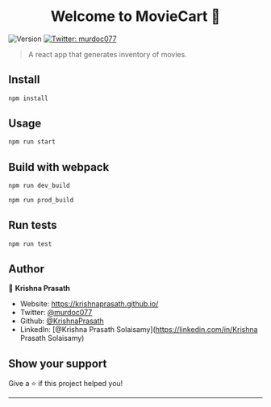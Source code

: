 <h1 align="center">Welcome to MovieCart 👋</h1>
<p>
  <img alt="Version" src="https://img.shields.io/badge/version-0.1.0-blue.svg?cacheSeconds=2592000" />
  <a href="https://twitter.com/murdoc077" target="_blank">
    <img alt="Twitter: murdoc077" src="https://img.shields.io/twitter/follow/murdoc077.svg?style=social" />
  </a>
</p>

> A react app that generates inventory of movies.

## Install

```sh
npm install
```

## Usage

```sh
npm run start
```
## Build with webpack

```sh
npm run dev_build
```
```sh
npm run prod_build
```



## Run tests

```sh
npm run test
```

## Author

👤 **Krishna Prasath**

* Website: https://krishnaprasath.github.io/
* Twitter: [@murdoc077](https://twitter.com/murdoc077)
* Github: [@KrishnaPrasath](https://github.com/KrishnaPrasath)
* LinkedIn: [@Krishna Prasath Solaisamy](https://linkedin.com/in/Krishna Prasath Solaisamy)

## Show your support

Give a ⭐️ if this project helped you!

***
